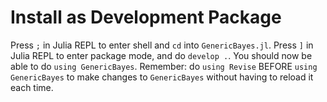 # Install as Development Package

Press `;` in Julia REPL to enter shell and `cd` into `GenericBayes.jl`.
Press `]` in Julia REPL to enter package mode, and do `develop .`.
You should now be able to do `using GenericBayes`.
Remember: do `using Revise` BEFORE `using GenericBayes` to make changes
to `GenericBayes` without having to reload it each time.
